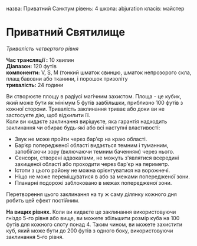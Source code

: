 назва: Приватний Санктум рівень: 4 школа: abjuration класів: майстер

# Приватний Святилище
_Тривалість четвертого рівня_

**Час трансляції :** 10 хвилин   
**Діапазон:** 120 футів    
**компоненти:** V, S, М (тонкий шматок свинцю, шматок непрозорого скла, плащ бавовни або тканини, і порошок тризоліту   
**тривалість:** 24 години

Ви створюєте площу в радіусі магічним захистом. Площа - це кубик, який може бути як мінімум 5 футів завбільшки, приблизно 100 футів з кожної сторони. Тривалість заклинання триває або доки ви не застосуєте дію, щоб відхилити її.    
Коли ви кидаєте заклинання вирішуєте, яка гарантія надходить заклинання чи обирає будь-які або всі наступні властивості:

* Звук не може пройти через бар'єр на краю області.
* Бар’єр попередженої області видається темним і туманним, запобігаючи зору (включаючи темним баченням) через нього.
* Сенсори, створені адвокатами, не можуть з'являтися всередині захищеної області або проходити через бар'єр на периметр.
* Істоти з цього району не можна орієнтуватися на ворожнечі.
* Ніщо не може переміщуватися в або за межами попередженої зони.
* Планарні подорожі заблоковано в межах попередженої зони.

Перетворення цього заклинання на ту ж саму ділянку кожного дня робить цей ефект постійним.

**На вищих рівнях.** Коли ви кидаєте це заклинання використовуючи гніздо 5-го рівня або вище, ви можете збільшити розмір куба на 100 футів для кожного слоту понад 4. Таким чином, ви можете захистити куб, який може бути до 200 футів з одного боку, використовуючи заклинання 5-го рівня. 